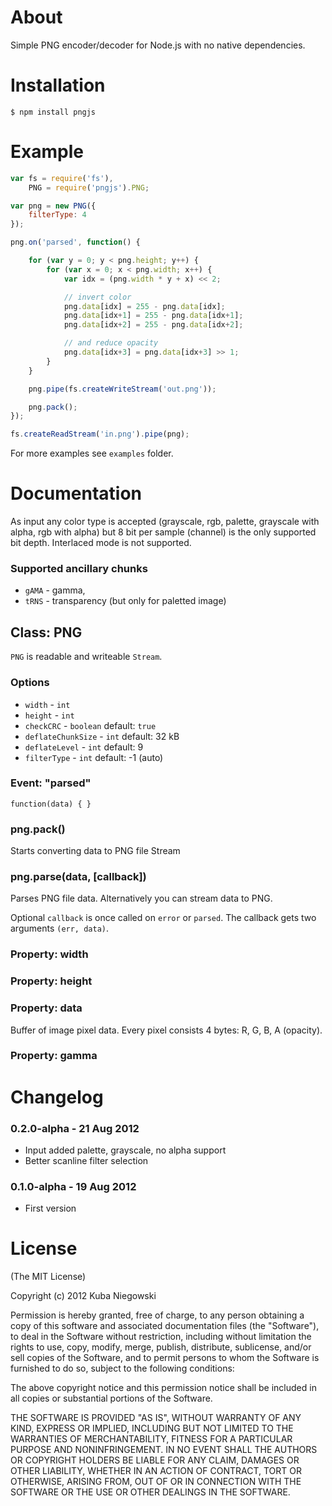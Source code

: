 About
========
Simple PNG encoder/decoder for Node.js with no native dependencies.

Installation
===============
```
$ npm install pngjs
```

Example
==========
```js
var fs = require('fs'),
    PNG = require('pngjs').PNG;

var png = new PNG({
    filterType: 4
});

png.on('parsed', function() {

    for (var y = 0; y < png.height; y++) {
        for (var x = 0; x < png.width; x++) {
            var idx = (png.width * y + x) << 2;

            // invert color
            png.data[idx] = 255 - png.data[idx];
            png.data[idx+1] = 255 - png.data[idx+1];
            png.data[idx+2] = 255 - png.data[idx+2];

            // and reduce opacity
            png.data[idx+3] = png.data[idx+3] >> 1;
        }
    }

    png.pipe(fs.createWriteStream('out.png'));

    png.pack();
});

fs.createReadStream('in.png').pipe(png);
```
For more examples see `examples` folder.

Documentation
================

As input any color type is accepted (grayscale, rgb, palette, grayscale with alpha, rgb with alpha) but 8 bit per sample (channel) is the only supported bit depth. Interlaced mode is not supported.

### Supported ancillary chunks
- `gAMA` - gamma,
- `tRNS` - transparency (but only for paletted image)


## Class: PNG
`PNG` is readable and writeable `Stream`.

### Options
- `width` - `int`
- `height` - `int`
- `checkCRC` - `boolean` default: `true`
- `deflateChunkSize` - `int` default: 32 kB
- `deflateLevel` - `int` default: 9
- `filterType` - `int` default: -1 (auto)

### Event: "parsed"
`function(data) { }`

### png.pack()
Starts converting data to PNG file Stream

### png.parse(data, [callback])
Parses PNG file data. Alternatively you can stream data to PNG.

Optional `callback` is once called on `error` or `parsed`. The callback gets
two arguments `(err, data)`.

### Property: width

### Property: height

### Property: data
Buffer of image pixel data. Every pixel consists 4 bytes: R, G, B, A (opacity).

### Property: gamma

Changelog
============

### 0.2.0-alpha - 21 Aug 2012
  - Input added palette, grayscale, no alpha support
  - Better scanline filter selection

### 0.1.0-alpha - 19 Aug 2012
  - First version

License
=========

(The MIT License)

Copyright (c) 2012 Kuba Niegowski

Permission is hereby granted, free of charge, to any person obtaining a copy
of this software and associated documentation files (the "Software"), to deal
in the Software without restriction, including without limitation the rights
to use, copy, modify, merge, publish, distribute, sublicense, and/or sell
copies of the Software, and to permit persons to whom the Software is
furnished to do so, subject to the following conditions:

The above copyright notice and this permission notice shall be included in
all copies or substantial portions of the Software.

THE SOFTWARE IS PROVIDED "AS IS", WITHOUT WARRANTY OF ANY KIND, EXPRESS OR
IMPLIED, INCLUDING BUT NOT LIMITED TO THE WARRANTIES OF MERCHANTABILITY,
FITNESS FOR A PARTICULAR PURPOSE AND NONINFRINGEMENT. IN NO EVENT SHALL THE
AUTHORS OR COPYRIGHT HOLDERS BE LIABLE FOR ANY CLAIM, DAMAGES OR OTHER
LIABILITY, WHETHER IN AN ACTION OF CONTRACT, TORT OR OTHERWISE, ARISING FROM,
OUT OF OR IN CONNECTION WITH THE SOFTWARE OR THE USE OR OTHER DEALINGS IN
THE SOFTWARE.
